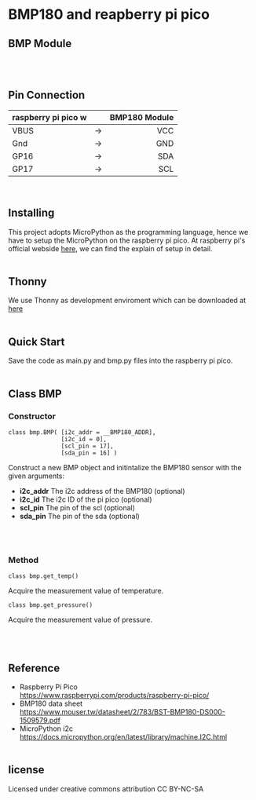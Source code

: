 
# BMP180 and reapberry pi pico

## BMP Module
<br>
<br>

## Pin Connection
| raspberry pi pico w | | BMP180 Module|
| :--- | :---: |---: |
| VBUS | -> | VCC |
| Gnd | -> | GND |
| GP16 | -> | SDA |
| GP17 | -> | SCL |
<br>

## Installing
This project adopts MicroPython as the programming language, hence we have to setup the MicroPython on the raspberry pi pico. At raspberry pi's official webside [here](https://www.raspberrypi.com/documentation/microcontrollers/micropython.html), we can find the explain of setup in detail.
<br>
<br>

## Thonny
We use Thonny as development enviroment which can be downloaded at [here](https://thonny.org/)
<br>
<br>

## Quick Start
Save the code as main.py and bmp.py files into the raspberry pi pico.
<br>
<br>

## Class BMP
### Constructor
    class bmp.BMP( [i2c_addr = __BMP180_ADDR],
                   [i2c_id = 0],
                   [scl_pin = 17],
                   [sda_pin = 16] )

Construct a new BMP object and initintalize the BMP180 sensor with the given arguments:
* __i2c_addr__ The i2c address of the BMP180 (optional)
* __i2c_id__ The i2c ID of the pi pico (optional)
* __scl_pin__ The pin of the scl (optional)
* __sda_pin__ The pin of the sda (optional)
<br>
<br>

### Method

    class bmp.get_temp()

Acquire the measurement value of temperature.

    class bmp.get_pressure()

Acquire the measurement value of pressure.

<br><br>

## Reference
* Raspberry Pi Pico <br>
https://www.raspberrypi.com/products/raspberry-pi-pico/
* BMP180 data sheet<br>
https://www.mouser.tw/datasheet/2/783/BST-BMP180-DS000-1509579.pdf
* MicroPython i2c<br>
https://docs.micropython.org/en/latest/library/machine.I2C.html
<br><br>

## license
Licensed under creative commons attribution CC BY-NC-SA
